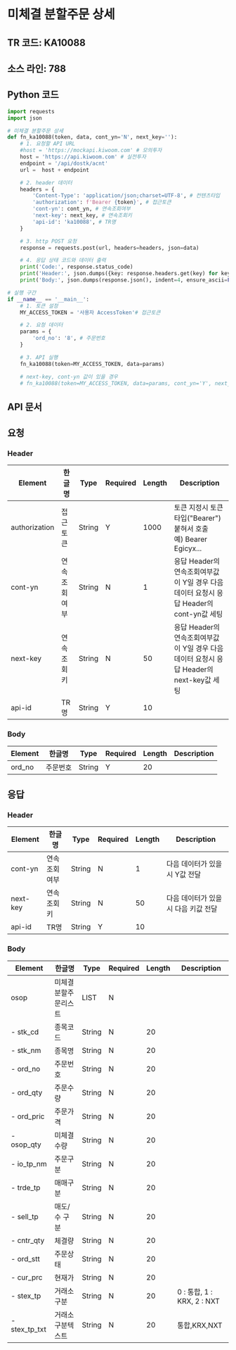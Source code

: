 # 미체결 분할주문 상세

## TR 코드: KA10088

## 소스 라인: 788

## Python 코드

```python
import requests
import json

# 미체결 분할주문 상세
def fn_ka10088(token, data, cont_yn='N', next_key=''):
	# 1. 요청할 API URL
	#host = 'https://mockapi.kiwoom.com' # 모의투자
	host = 'https://api.kiwoom.com' # 실전투자
	endpoint = '/api/dostk/acnt'
	url =  host + endpoint

	# 2. header 데이터
	headers = {
		'Content-Type': 'application/json;charset=UTF-8', # 컨텐츠타입
		'authorization': f'Bearer {token}', # 접근토큰
		'cont-yn': cont_yn, # 연속조회여부
		'next-key': next_key, # 연속조회키
		'api-id': 'ka10088', # TR명
	}

	# 3. http POST 요청
	response = requests.post(url, headers=headers, json=data)

	# 4. 응답 상태 코드와 데이터 출력
	print('Code:', response.status_code)
	print('Header:', json.dumps({key: response.headers.get(key) for key in ['next-key', 'cont-yn', 'api-id']}, indent=4, ensure_ascii=False))
	print('Body:', json.dumps(response.json(), indent=4, ensure_ascii=False))  # JSON 응답을 파싱하여 출력

# 실행 구간
if __name__ == '__main__':
	# 1. 토큰 설정
	MY_ACCESS_TOKEN = '사용자 AccessToken'# 접근토큰

	# 2. 요청 데이터
	params = {
		'ord_no': '8', # 주문번호 
	}

	# 3. API 실행
	fn_ka10088(token=MY_ACCESS_TOKEN, data=params)

	# next-key, cont-yn 값이 있을 경우
	# fn_ka10088(token=MY_ACCESS_TOKEN, data=params, cont_yn='Y', next_key='nextkey..')

```

## API 문서

## 요청

### Header

| Element | 한글명 | Type | Required | Length | Description |
|---------|--------|------|----------|---------|-------------|
| authorization | 접근토큰 | String | Y | 1000 | 토큰 지정시 토큰타입("Bearer") 붙혀서 호출<br>예) Bearer Egicyx... |
| cont-yn | 연속조회여부 | String | N | 1 | 응답 Header의 연속조회여부값이 Y일 경우 다음데이터 요청시 응답 Header의 cont-yn값 세팅 |
| next-key | 연속조회키 | String | N | 50 | 응답 Header의 연속조회여부값이 Y일 경우 다음데이터 요청시 응답 Header의 next-key값 세팅 |
| api-id | TR명 | String | Y | 10 |  |

### Body

| Element | 한글명 | Type | Required | Length | Description |
|---------|--------|------|----------|---------|-------------|
| ord_no | 주문번호 | String | Y | 20 |  |

## 응답

### Header

| Element | 한글명 | Type | Required | Length | Description |
|---------|--------|------|----------|---------|-------------|
| cont-yn | 연속조회여부 | String | N | 1 | 다음 데이터가 있을시 Y값 전달 |
| next-key | 연속조회키 | String | N | 50 | 다음 데이터가 있을시 다음 키값 전달 |
| api-id | TR명 | String | Y | 10 |  |

### Body

| Element | 한글명 | Type | Required | Length | Description |
|---------|--------|------|----------|---------|-------------|
| osop | 미체결분할주문리스트 | LIST | N |  |  |
| - stk_cd | 종목코드 | String | N | 20 |  |
| - stk_nm | 종목명 | String | N | 20 |  |
| - ord_no | 주문번호 | String | N | 20 |  |
| - ord_qty | 주문수량 | String | N | 20 |  |
| - ord_pric | 주문가격 | String | N | 20 |  |
| - osop_qty | 미체결수량 | String | N | 20 |  |
| - io_tp_nm | 주문구분 | String | N | 20 |  |
| - trde_tp | 매매구분 | String | N | 20 |  |
| - sell_tp | 매도/수 구분 | String | N | 20 |  |
| - cntr_qty | 체결량 | String | N | 20 |  |
| - ord_stt | 주문상태 | String | N | 20 |  |
| - cur_prc | 현재가 | String | N | 20 |  |
| - stex_tp | 거래소구분 | String | N | 20 | 0 : 통합, 1 : KRX, 2 : NXT |
| - stex_tp_txt | 거래소구분텍스트 | String | N | 20 | 통합,KRX,NXT |